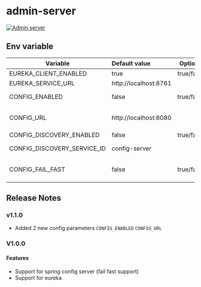 # admin-server

[![Admin server](https://dockeri.co/image/robert2411/admin-server)](https://hub.docker.com/r/robert2411/admin-server)

## Env variable

| Variable                    | Default value         | Options    | Description                                                                           |
| --------------------------- |:----------------------| -----------|---------------------------------------------------------------------------------------|
| EUREKA_CLIENT_ENABLED       | true                  | true/false | Find other applications using eureka                                                  |
| EUREKA_SERVICE_URL          | http://localhost:8761 |            | /euraka is added to the url by default                                                |
| CONFIG_ENABLED              | false                 | true/false | Enable fetching configuration from the config server                                  |
| CONFIG_URL                  | http://localhost:8080 |            | The url of the config server (not needed if CONFIG_DISCOVERY_ENABLED=true)            |
| CONFIG_DISCOVERY_ENABLED    | false                 | true/false | Find the config server using eurkea?                                                  |
| CONFIG_DISCOVERY_SERVICE_ID | config-server         |            | The name under witch the config server is registed in eureka                          |
| CONFIG_FAIL_FAST            | false                 | true/false | Fail application startup if the config server is not found (6 retries before failure) |


## Release Notes
### v1.1.0
 - Added 2 new config parameters `CONFIG_ENABLED` `CONFIG_URL`
### V1.0.0
#### Features
 - Support for spring config server (fail fast support)
 - Support for eureka